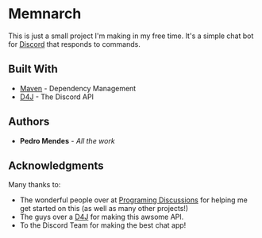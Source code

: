# Memnarch

This is just a small project I'm making in my free time.
It's a simple chat bot for [Discord]("https://discordapp.com/") that responds to commands.

## Built With

* [Maven](https://maven.apache.org/) - Dependency Management
* [D4J]("https://discord4j.com/") - The Discord API 

## Authors

* **Pedro Mendes** - *All the work*

## Acknowledgments

Many thanks to:
* The wonderful people over at [Programing Discussions]("https://discord.gg/9zT7NHP") for helping me get started on this (as well as many other projects!)
* The guys over a [D4J]("https://discord4j.com/") for making this awsome API. 
* To the Discord Team for making the best chat app!

